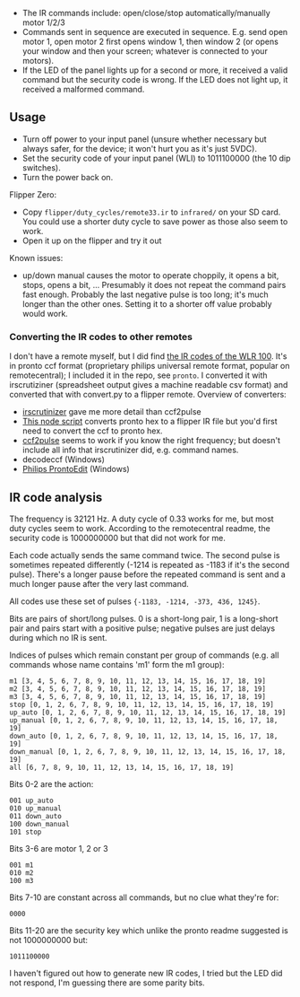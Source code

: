 - The IR commands include: open/close/stop automatically/manually motor 1/2/3
- Commands sent in sequence are executed in sequence. E.g. send open motor 1, open motor 2 first opens window 1, then
  window 2 (or opens your window and then your screen; whatever is connected to your motors).
- If the LED of the panel lights up for a second or more, it received a valid command but the security code is wrong. If
  the LED does not light up, it received a malformed command.


## Usage
- Turn off power to your input panel (unsure whether necessary but always safer, for the device; it won't hurt you as
  it's just 5VDC).
- Set the security code of your input panel (WLI) to 1011100000 (the 10 dip switches).
- Turn the power back on.

Flipper Zero:

- Copy `flipper/duty_cycles/remote33.ir` to `infrared/` on your SD card. You could use a shorter duty cycle to save
  power as those also seem to work.
- Open it up on the flipper and try it out

Known issues:

- up/down manual causes the motor to operate choppily, it opens a bit, stops, opens a bit, ... Presumably it does not
  repeat the command pairs fast enough. Probably the last negative pulse is too long; it's much longer than the other
  ones. Setting it to a shorter off value probably would work.


### Converting the IR codes to other remotes
I don't have a remote myself, but I did find
[the IR codes of the WLR 100](https://files.remotecentral.com/view/5562-14340-1/velux_wlx-130_skylight.html#files).
It's in pronto ccf format (proprietary philips universal remote format, popular on remotecentral); I included it in the
repo, see `pronto`. I converted it with
irscrutiziner (spreadsheet output gives a machine readable csv format) and converted that with convert.py to a flipper
remote. Overview of converters:

- [irscrutinizer](http://www.harctoolbox.org/IrScrutinizer.html) gave me more detail than ccf2pulse
- [This node script](https://gist.github.com/XMB5/a877ab620d812260f2da8380aac050d3) converts pronto hex to a flipper IR
  file but you'd first need to convert the ccf to pronto hex.
- [ccf2pulse](https://github.com/gsauthof/pronto-ccf) seems to work if you know the right frequency; but doesn't include
  all info that irscrutinizer did, e.g. command names.
- decodeccf (Windows)
- [Philips ProntoEdit](https://www.remotecentral.com/news/545/philips_prontoedit_professional_30_posted_for_all.html) (Windows)


## IR code analysis
The frequency is 32121 Hz. A duty cycle of 0.33 works for me, but most duty cycles seem to work. According to the
remotecentral readme, the security code is 1000000000 but that did not work for me.

Each code actually sends the same command twice. The second pulse is sometimes repeated differently (-1214 is repeated
as -1183 if it's the second pulse). There's a longer pause before the repeated command is sent and a much longer pause
after the very last command.

All codes use these set of pulses `{-1183, -1214, -373, 436, 1245}`.

Bits are pairs of short/long pulses. 0 is a short-long pair, 1 is a long-short pair and pairs start with a positive
pulse; negative pulses are just delays during which no IR is sent.

Indices of pulses which remain constant per group of commands (e.g. all commands whose name contains 'm1' form the m1 group):

```
m1 [3, 4, 5, 6, 7, 8, 9, 10, 11, 12, 13, 14, 15, 16, 17, 18, 19]
m2 [3, 4, 5, 6, 7, 8, 9, 10, 11, 12, 13, 14, 15, 16, 17, 18, 19]
m3 [3, 4, 5, 6, 7, 8, 9, 10, 11, 12, 13, 14, 15, 16, 17, 18, 19]
stop [0, 1, 2, 6, 7, 8, 9, 10, 11, 12, 13, 14, 15, 16, 17, 18, 19]
up_auto [0, 1, 2, 6, 7, 8, 9, 10, 11, 12, 13, 14, 15, 16, 17, 18, 19]
up_manual [0, 1, 2, 6, 7, 8, 9, 10, 11, 12, 13, 14, 15, 16, 17, 18, 19]
down_auto [0, 1, 2, 6, 7, 8, 9, 10, 11, 12, 13, 14, 15, 16, 17, 18, 19]
down_manual [0, 1, 2, 6, 7, 8, 9, 10, 11, 12, 13, 14, 15, 16, 17, 18, 19]
all [6, 7, 8, 9, 10, 11, 12, 13, 14, 15, 16, 17, 18, 19]
```

Bits 0-2 are the action:

```
001 up_auto
010 up_manual
011 down_auto
100 down_manual
101 stop
```

Bits 3-6 are motor 1, 2 or 3

```
001 m1
010 m2
100 m3
```

Bits 7-10 are constant across all commands, but no clue what they're for:

```
0000
```

Bits 11-20 are the security key which unlike the pronto readme suggested is not 1000000000 but:

```
1011100000
```

I haven't figured out how to generate new IR codes, I tried but the LED did not respond, I'm guessing there are some
parity bits.

